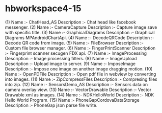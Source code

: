 # hbworkspace4-15
(1)	Name :- ChatHead_AS Description :- Chat head like facebook messenger.
(2)	Name :- CameraCapture Description :- Capture image save with specific title.
(3)	Name :- GraphicalDiagrams Description :- Graphical Diagrams MPAndroidChartApi.
(4)	Name :- DecodeQRCode Description :- Decode QR code from image.
(5)	Name :- FileBrowser Description :- Custom file browser manager.
(6)	Name :- FingerPrintScanner Description :- Fingerprint scanner secugen FDX api.
(7)	Name :- ImageProcessing Description :- Image processing filters.
(8)	Name :- ImageUpload Description :- Upload image to server.
(9)	Name :- ImposeImage Description :- Impose one image on another image dragging motion.
(10)	Name :- OpenPDFile Description :- Open pdf file in webview by converting into images.
(11)	Name :- ZipCompressFiles Description :-  Compresing files into zip.
(12)	Name :- SensorsDemo_AS Description :-  Sensors data on camera overlay view.
(13)	Name :- VectorDrawable Description :-  Vector Drawable xml as images.
(14)	Name :- NDKHelloWorld Description :-  NDK Hello World Program.
(15)	Name :- PhoneGapCordovaDataStorage Description :-  PhoneGap json parse file write.
